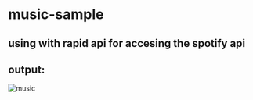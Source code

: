 # music-sample

## using with rapid api for accesing the  spotify api

## output:
![music](https://user-images.githubusercontent.com/90918404/220336871-ec2ed5f7-900b-4a85-88c0-e46f1c96a10b.jpg)
